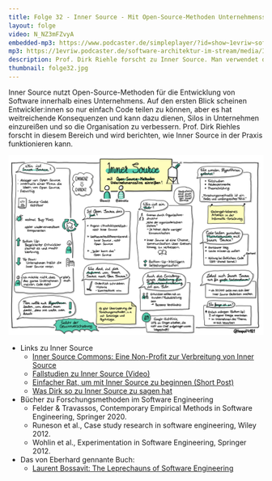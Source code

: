 ```yaml
---
title: Folge 32 - Inner Source - Mit Open-Source-Methoden Unternehmenssilos einreißen mit Prof. Dirk Riehle
layout: folge
video: N_NZ3mFZvyA
embedded-mp3: https://www.podcaster.de/simpleplayer/?id=show~1evriw~software-architektur-im-stream~pod-5fd3b462efd5f220168768&v=1607710260
mp3: https://1evriw.podcaster.de/software-architektur-im-stream/media/InnerSource.mp3
description: Prof. Dirk Riehle forscht zu Inner Source. Man verwendet dann Open-Source-Methoden um Code in einem Unternehmen zu teilen.
thumbnail: folge32.jpg
---
```


Inner Source nutzt Open-Source-Methoden für die Entwicklung von
Software innerhalb eines Unternehmens. Auf den ersten Blick scheinen
Entwickler:innen so nur einfach Code teilen zu können, aber es hat
weitreichende Konsequenzen und kann dazu dienen, Silos in Unternehmen
einzureißen und so die Organisation zu verbessern. Prof. Dirk Riehles
forscht in diesem Bereich und wird berichten, wie Inner Source in der
Praxis funktionieren kann.

![Sketchnotes](/sketchnotes/folge32.jpg)

* Links zu Inner Source
  * [Inner Source Commons: Eine Non-Profit zur Verbreitung von Inner Source](https://innersourcecommons.org)
  * [Fallstudien zu Inner Source (Video)](https://dirkriehle.com/2018/07/05/ten-years-of-inner-source-case-studies-video/)
  * [Einfacher Rat, um mit Inner Source zu beginnen (Short Post)](https://dirkriehle.com/2019/03/07/getting-started-with-inner-source/)
  * [Was Dirk so zu Inner Source zu sagen hat](https://dirkriehle.com/page/2/?s=inner+source)
* Bücher zu Forschungsmethoden im Software Engineering
  *	Felder & Travassos, Contemporary Empirical Methods in Software Engineering, Springer 2020.
  * Runeson et al., Case study research in software	engineering, Wiley 2012.
  * Wohlin et al., Experimentation in Software Engineering, Springer 2012. 
* Das von Eberhard gennante Buch:
  * [Laurent Bossavit: The Leprechauns of Software Engineering](https://leanpub.com/leprechauns)

